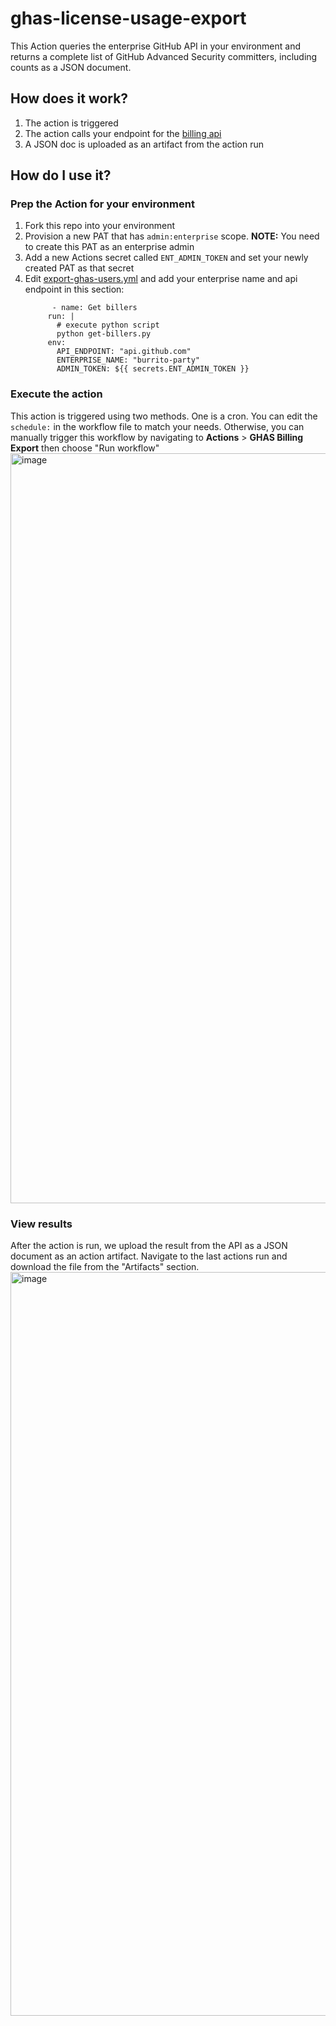 # ghas-license-usage-export
This Action queries the enterprise GitHub API in your environment and returns a complete list of GitHub Advanced Security committers, including counts as a JSON document.  

## How does it work?
1. The action is triggered
2. The action calls your endpoint for the [billing api](https://docs.github.com/en/enterprise-cloud@latest/rest/enterprise-admin/billing?apiVersion=2022-11-28#get-github-advanced-security-active-committers-for-an-enterprise)
3. A JSON doc is uploaded as an artifact from the action run

## How do I use it?
### Prep the Action for your environment
1. Fork this repo into your environment
2. Provision a new PAT that has `admin:enterprise` scope.  **NOTE:** You need to create this PAT as an enterprise admin
3. Add a new Actions secret called `ENT_ADMIN_TOKEN` and set your newly created PAT as that secret
4. Edit [export-ghas-users.yml](.github/workflows/export-ghas-users.yml) and add your enterprise name and api endpoint in this section:
   ```
         - name: Get billers
        run: |
          # execute python script
          python get-billers.py 
        env:
          API_ENDPOINT: "api.github.com"
          ENTERPRISE_NAME: "burrito-party"
          ADMIN_TOKEN: ${{ secrets.ENT_ADMIN_TOKEN }}
   ```

### Execute the action
This action is triggered using two methods.  One is a cron.  You can edit the `schedule:` in the workflow file to match your needs.  Otherwise, you can manually trigger this workflow by navigating to **Actions** > **GHAS Billing Export** then choose "Run workflow"
<img width="1200" alt="image" src="https://github.com/leftrightleft/ghas-license-usage-export/assets/4910518/f00b2f00-e69d-4fb6-b6e9-a3b31cef2695">

### View results
After the action is run, we upload the result from the API as a JSON document as an action artifact.  Navigate to the last actions run and download the file from the "Artifacts" section.
<img width="1190" alt="image" src="https://github.com/leftrightleft/ghas-license-usage-export/assets/4910518/cadbeabf-f0ae-431d-b5db-077e24d73954">

